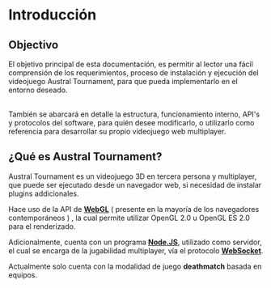 # Introducción

## Objectivo
El objetivo principal de esta documentación, es permitir al lector una fácil comprensión de los requerimientos, proceso de instalación y ejecución del videojuego Austral Tournament, para que pueda implementarlo en el entorno deseado.<br><br>

También se abarcará en detalle la estructura, funcionamiento interno, API's y protocolos del software, para quién desee modificarlo, o utilizarlo como referencia para desarrollar su propio videojuego web multiplayer.  




## ¿Qué es Austral Tournament?

Austral Tournament es un videojuego 3D en tercera persona y multiplayer, que puede ser ejecutado desde un navegador web, si necesidad de instalar plugins addicionales.<br>

Hace uso de la API de **[WebGL](https://es.wikipedia.org/wiki/WebGL)** ( presente en la mayoría de los navegadores contemporáneos )
, la cual permite utilizar OpenGL 2.0 u OpenGL ES 2.0 para el renderizado.

Adicionalmente, cuenta con un programa **[Node.JS](https://es.wikipedia.org/wiki/Node.js)**, utilizado como servidor, el cual se encarga de la jugabilidad multiplayer, vía el protocolo **[WebSocket](https://es.wikipedia.org/wiki/WebSocket)**.

<aside class="notice">
Actualmente solo cuenta con la modalidad de juego <b>deathmatch</b> basada en equipos.
</aside>
